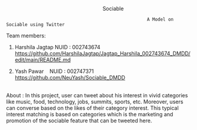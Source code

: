                                                                   Sociable
                                                                  
                                                         A Model on Sociable using Twitter

Team members: 

1. Harshila Jagtap
   NUID : 002743674
   https://github.com/HarshilaJagtap/Jagtap_Harshila_002743674_DMDD/edit/main/README.md

2. Yash Pawar
   NUID : 002747371
   https://github.com/NeuYash/Sociable_DMDD

            
 About : 
In this project, user can tweet about his interest in vivid categories like music, food, technology, jobs, summits, sports, etc. Moreover, users can converse based on the likes of their category interest.  This typical interest matching is based on categories which is the marketing and promotion of the sociable feature that can be tweeted here.

